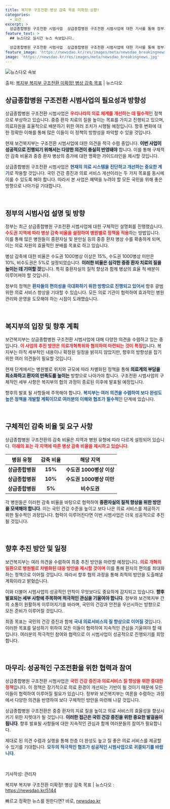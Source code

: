```yaml
---
title: 복지부 구조전환 병상 감축 목표 미확정 상황!
categories:
  - 보건
excerpt: >
  상급종합병원 구조전환 시범사업  상급종합병원 구조전환 시범사업에 대한 기사를 통해 정부가 제시한 병상 감축 …
feature_text: >
  ## 뉴스다오 실시간 뉴스 속보입니다.

  상급종합병원 구조전환 시범사업  상급종합병원 구조전환 시범사업에 대한 기사를 통해 정부가 제시한 병상 감축 …
feature_image: 'https://newsdao.kr/res/images/meta/newsdao_breakingnews.jpg'
image: 'https://newsdao.kr/res/images/meta/newsdao_breakingnews.jpg'
---
```


![뉴스다오 속보](https://newsdao.kr/res/images/meta/newsdao_breakingnews.jpg)

<p>출처: <a href="https://newsdao.kr/5144" rel="dofollow">복지부 복지부 구조전환 미확정! 병상 감축 목표</a> | 뉴스다오</p>

<h2 data-ke-size="size26">상급종합병원 구조전환 시범사업의 필요성과 방향성</h2>

<p data-ke-size="size16">상급종합병원 구조전환 시범사업은 <b><span style="color: #ee2323;">우리나라의 의료 체계를 개선하는 데 필수적</span></b>인 정책으로 부상하고 있습니다. 중증 환자 치료의 질을 높이는 목표를 가지고 진행되고 있으며, 의료자원을 효율적으로 배분하기 위한 여러 조치가 시행될 예정입니다. 향후 변화에 대한 정확한 이해를 통해 많은 이들이 이 정책의 방향성을 파악할 수 있을 것입니다.</p>

<p data-ke-size="size16">현재 보건복지부는 구조전환 시범사업에 대한 의견을 적극 수렴 중입니다. <b><span style="background-color: #21538527;">이번 사업이 성공적으로 진행되기 위해서는 다양한 의견이 충실히 반영돼야</span></b> 합니다. 이를 통해 구체적인 감축 비율과 중증 환자 병상의 증가에 대한 명확한 가이드라인을 제시할 것입니다.</p>

<p data-ke-size="size16">상급종합병원 구조전환 시범사업은 <b><span style="color: #1a5490;">현재의 의료 시스템을 진단하고 개선하는 중요한 계기</span></b>로 작용할 것입니다. 국민 건강 증진과 의료 서비스 개선이라는 두 가지 목표를 동시에 이룰 수 있도록 해야 합니다. 따라서 본 사업은 혜택을 누려야 할 모든 국민을 위해 좋은 방향으로 나아가길 기대합니다.</p>

<p data-ke-size="size16">&nbsp;</p>

<h2 data-ke-size="size26">정부의 시범사업 설명 및 방향</h2>

<p data-ke-size="size16">정부는 최근 상급종합병원 구조전환 시범사업에 대한 구체적인 설명회를 진행했습니다. <b><span style="color: #ee2323;">수도권 지역에 따라 병상 감축 비율을 설정하여 병원별로 정책을 적용</span></b>하는 방법입니다. 이를 통해 많은 병원들이 중환자실 및 분만실 등의 중증 환자 병상 수를 확충하게 되며, 이는 의료 자원의 효율적인 분배를 목표로 하고 있습니다.</p>

<p data-ke-size="size16">병상 감축에 대한 비율은 수도권 1000병상 이상은 15%, 수도권 1000병상 미만은 10%, 비수도권은 5%로 설정되었습니다. <b><span style="background-color: #21538527;">이러한 비율은 심각한 중증 환자 치료의 질을 높이는 데 기여할 것</span></b>입니다. 특히 중환자실의 질적 향상과 함께 병상의 효율 적 배분이 이루어져야 할 것입니다.</p>

<p data-ke-size="size16">정부의 정책은 <b><span style="color: #1a5490;">환자들의 편의성을 극대화하기 위한 방향으로 진행되고 있어서</span></b> 향후 광범위한 의료 서비스 향상을 기대할 수 있습니다. 모든 의료 기관이 협력하여 효과적인 병원 관리와 운영을 도모해야 하는 시점이 도래했습니다.</p>

<p data-ke-size="size16">&nbsp;</p>

<h2 data-ke-size="size26">복지부의 입장 및 향후 계획</h2>

<p data-ke-size="size16">보건복지부는 상급종합병원 구조전환 시범사업에 대해 다양한 의견을 수렴하고 있는 중입니다. <b><span style="color: #ee2323;">이 사업의 추진 방안은 의료개혁특위와 협의하여 마련되는 것이 특징</span></b>입니다. 복지부는 아직 세부적인 내용이나 확정된 일정을 밝히지 않았지만, 향후의 방향성을 잡기 위한 여러 의견들이 필요할 것입니다.</p>

<p data-ke-size="size16">현재 단계에서는 병원별로 위치와 규모에 따라 차별화된 정책을 통해 <b><span style="background-color: #21538527;">의료계의 부담을 최소화하고 환자의 만족도를 높이는</span></b> 방향으로 나아가야 합니다. 구조전환 시범사업의 구체적인 세부 사항은 복지부의 협의 과정이 종료된 이후에 발표될 예정입니다.</p>

<p data-ke-size="size16">향후의 발표 될 사항들에 주목해야 합니다. <b><span style="color: #1a5490;">복지부는 여러 의견을 수렴하여 보다 완성도 높은 정책을 개발할 계획이므로 여러분의 이해와 협조가 필수적</span></b>인 단계에 있습니다.</p>

<p data-ke-size="size16">&nbsp;</p>

<h2 data-ke-size="size26">구체적인 감축 비율 및 요구 사항</h2>

<p data-ke-size="size16">상급종합병원 구조전환의 감축 비율은 지역과 병원 유형에 따라 다르게 설정되어 있습니다. <b><span style="color: #ee2323;">아래의 표는 각 지역에 따른 병상 감축 비율을 제시하고 있습니다</span></b>.</p>

<table style="width: 100%; border-collapse: collapse;">
  <thead>
    <tr>
      <th style="text-align: center;">병원 유형</th>
      <th style="text-align: center;">감축 비율</th>
      <th style="text-align: center;">해당 지역</th>
    </tr>
  </thead>
  <tbody>
    <tr>
      <td style="text-align: center; height: 17px;"><b>상급종합병원</b></td>
      <td style="text-align: center; height: 17px;"><b>15%</b></td>
      <td style="text-align: center; height: 17px;"><b>수도권 1000병상 이상</b></td>
    </tr>
    <tr>
      <td style="text-align: center; height: 17px;"><b>상급종합병원</b></td>
      <td style="text-align: center; height: 17px;"><b>10%</b></td>
      <td style="text-align: center; height: 17px;"><b>수도권 1000병상 미만</b></td>
    </tr>
    <tr>
      <td style="text-align: center; height: 17px;"><b>상급종합병원</b></td>
      <td style="text-align: center; height: 17px;"><b>5%</b></td>
      <td style="text-align: center; height: 17px;"><b>비수도권</b></td>
    </tr>
  </tbody>
</table>

<p data-ke-size="size16">각 병원들은 이러한 감축 비율을 바탕으로 협력하여 <b><span style="background-color: #21538527;">중환자실의 질적 향상을 위한 방안을 모색해야 합니다</span></b>. 이는 국민 건강 수준을 높이고 보다 나은 의료 서비스를 제공하기 위한 필수적인 과정입니다. 협력이 이루어진다면 이번 시범사업은 더욱 성공적으로 추진될 것입니다.</p>

<p data-ke-size="size16">&nbsp;</p>

<h2 data-ke-size="size26">향후 추진 방안 및 일정</h2>

<p data-ke-size="size16">보건복지부는 여러 의견을 수렴하여 최종 추진 방안을 마련할 예정입니다. <b><span style="color: #ee2323;">의료 개혁의 일환으로 병원별로 차별화된 대응 방안을 제시할 것이며</span></b> 이를 통해 환자의 편의를 최대화하는 정책으로 이어질 것입니다. 따라서 향후 협의 과정을 통해 최적의 방안을 도출해낼 계획이라고 밝혔습니다.</p>

<p data-ke-size="size16">이와 더불어 시범사업의 성공적인 안착이 무엇보다도 중요하게 감지되고 있습니다. <b><span style="background-color: #21538527;">향후 발표되는 세부 사항에 주목하며 적극적인 관심을 기울여야 합니다</span></b>. 정부와 보건복지부 간의 소통이 원활하게 이루어지기를 바라며, 국민의 건강과 안전을 우선시하는 방향으로 모든 준비가 이루어질 것입니다.</p>

<p data-ke-size="size16">최종 목표는 국민의 건강 증진과 함께 <b><span style="color: #1a5490;">국내 의료서비스의 질 향상으로 이어질 것</span></b>입니다. 이러한 목표를 달성하기 위하여 모든 이들이 협력하여 지속적인 관심을 기울여야 할 때입니다. 여러분의 적극적인 참여와 협력으로 이 시범사업이 성공적으로 진행되기를 희망합니다.</p>

<p data-ke-size="size16">&nbsp;</p>

<h2 data-ke-size="size26">마무리: 성공적인 구조전환을 위한 협력과 참여</h2>

<p data-ke-size="size16">상급종합병원 구조전환 시범사업은 <b><span style="color: #ee2323;">국민 건강 증진과 의료서비스 질 향상을 위한 중대한 정책</span></b>입니다. 이 정책은 장기적으로 의료 환경이 개선되는 기반이 될 것이기 때문에 모든 이들이 협력하여 이루어질 필요가 있습니다. 정부와 보건복지부는 여론을 수렴하는 과정에서 다양한 의견을 반영하여 보다 구체적인 방안을 마련해 나갈 것입니다.</p>

<p data-ke-size="size16">상급종합병원 구조전환은 중증 환자의 치료 질을 높이고 의료 서비스의 효율성을 향상시키기 위한 지렛대가 될 것입니다. <b><span style="background-color: #21538527;">이러한 접근은 국민 건강 증진을 위한 중요한 발걸음이 됩니다</span></b>. 향후 발표될 사항들에 대한 지속적인 관심과 함께 여러분들의 참여가 필요합니다.</p>

<p data-ke-size="size16">제대로 된 의견 수렴과 실행을 통해 한층 더 완성도 높고 질 좋은 의료 서비스를 제공할 수 있기를 기대합니다. <b><span style="color: #1a5490;">모두의 적극적인 협조가 성공적인 시범사업으로 귀결되기를 바랍니다</span></b>.</p>

<p data-ke-size="size16">&nbsp;</p>

<p data-ke-size="size16">기사작성: 관리자</p>
<p data-ke-size="size16">복지부 복지부 구조전환 미확정! 병상 감축 목표 | 뉴스다오  : <a href="https://newsdao.kr/5144">https://newsdao.kr/5144</a></p> 

빠르고 정확한 뉴스를 원한다면? 바로, <a href="https://newsdao.kr" rel="dofollow">newsdao.kr</a>


